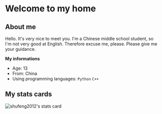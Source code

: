 # Welcome to my home
## About me
Hello. It's very nice to meet you. I'm a Chinese middle school student, so I'm not very good at English. Therefore excuse me, please. Please give me your guidance.

**My informations**
+ Age: 13
+ From: China
+ Using programming languages: `Python` `C++`

## My stats cards
![shufeng2012's stats card](https://github-readme-stats.vercel.app/api?username=shufeng2012&theme=transparent)
